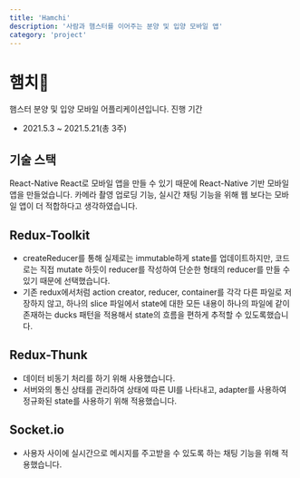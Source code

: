 ```yaml
---
title: 'Hamchi'
description: '사람과 햄스터를 이어주는 분양 및 입양 모바일 앱'
category: 'project'
---
```


# 햄치🐹
햄스터 분양 및 입양 모바일 어플리케이션입니다.
진행 기간
- 2021.5.3 ~ 2021.5.21(총 3주)

## 기술 스택
React-Native
React로 모바일 앱을 만들 수 있기 때문에 React-Native 기반 모바일 앱을 만들었습니다.
카메라 촬영 업로딩 기능, 실시간 채팅 기능을 위해 웹 보다는 모바일 앱이 더 적합하다고 생각하였습니다.

## Redux-Toolkit
- createReducer를 통해 실제로는 immutable하게 state를 업데이트하지만, 코드로는 직접 mutate 하듯이 reducer를 작성하여 단순한 형태의 reducer를 만들 수 있기 때문에 선택했습니다. 
- 기존 redux에서처럼 action creator, reducer, container를 각각 다른 파일로 저장하지 않고, 하나의 slice 파일에서 state에 대한 모든 내용이 하나의 파일에 같이 존재하는 ducks 패턴을 적용해서 state의 흐름을 편하게 추적할 수 있도록했습니다.

## Redux-Thunk
- 데이터 비동기 처리를 하기 위해 사용했습니다. 
- 서버와의 통신 상태를 관리하여 상태에 따른 UI를 나타내고, adapter를 사용하여 정규화된 state를 사용하기 위해 적용했습니다.

## Socket.io
- 사용자 사이에 실시간으로 메시지를 주고받을 수 있도록 하는 채팅 기능을 위해 적용했습니다.